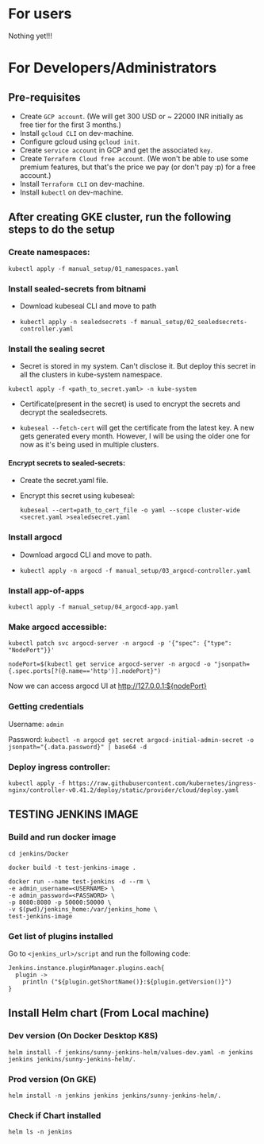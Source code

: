 # For users

Nothing yet!!!

# For Developers/Administrators

## Pre-requisites

* Create `GCP account`. (We will get 300 USD or ~ 22000 INR initially as free tier for the first 3 months.)
* Install `gcloud CLI` on dev-machine.
* Configure gcloud using `gcloud init`.
* Create `service account` in GCP and get the associated `key`.
* Create `Terraform Cloud free account`. (We won't be able to use some premium features, but that's the price we pay (or don't pay :p) for a free account.)
* Install `Terraform CLI` on dev-machine.
* Install `kubectl` on dev-machine.


## After creating GKE cluster, run the following steps to do the setup

### Create namespaces:

`kubectl apply -f manual_setup/01_namespaces.yaml`

### Install sealed-secrets from bitnami

- Download kubeseal CLI and move to path

- `kubectl apply -n sealedsecrets -f manual_setup/02_sealedsecrets-controller.yaml`

### Install the sealing secret

- Secret is stored in my system. Can't disclose it. But deploy this secret in all the clusters in kube-system namespace.

`kubectl apply -f <path_to_secret.yaml> -n kube-system`

- Certificate(present in the secret) is used to encrypt the secrets and decrypt the sealedsecrets.

- `kubeseal --fetch-cert` will get the certificate from the latest key. A new gets generated every month. However, I will be using the older one for now as it's being used in multiple clusters.

#### Encrypt secrets to sealed-secrets:

- Create the secret.yaml file.
- Encrypt this secret using kubeseal:

  `kubeseal --cert=path_to_cert_file -o yaml --scope cluster-wide <secret.yaml >sealedsecret.yaml`

### Install argocd

- Download argocd CLI and move to path.

- `kubectl apply -n argocd -f manual_setup/03_argocd-controller.yaml`

### Install app-of-apps

`kubectl apply -f manual_setup/04_argocd-app.yaml`

### Make argocd accessible:

`kubectl patch svc argocd-server -n argocd -p '{"spec": {"type": "NodePort"}}'`

`nodePort=$(kubectl get service argocd-server -n argocd -o "jsonpath={.spec.ports[?(@.name=='http')].nodePort}")`

Now we can access argocd UI at http://127.0.0.1:${nodePort}

### Getting credentials

Username: `admin`

Password: `kubectl -n argocd get secret argocd-initial-admin-secret -o jsonpath="{.data.password}" | base64 -d`

### Deploy ingress controller:

`kubectl apply -f https://raw.githubusercontent.com/kubernetes/ingress-nginx/controller-v0.41.2/deploy/static/provider/cloud/deploy.yaml`


## TESTING JENKINS IMAGE

### Build and run docker image

```
cd jenkins/Docker

docker build -t test-jenkins-image .

docker run --name test-jenkins -d --rm \
-e admin_username=<USERNAME> \
-e admin_password=<PASSWORD> \
-p 8080:8080 -p 50000:50000 \
-v $(pwd)/jenkins_home:/var/jenkins_home \
test-jenkins-image
```

### Get list of plugins installed

Go to `<jenkins_url>/script` and run the following code:

```
Jenkins.instance.pluginManager.plugins.each{
  plugin ->
    println ("${plugin.getShortName()}:${plugin.getVersion()}")
}
```


## Install Helm chart (From Local machine)

### Dev version (On Docker Desktop K8S)

`helm install -f jenkins/sunny-jenkins-helm/values-dev.yaml -n jenkins jenkins jenkins/sunny-jenkins-helm/.`

### Prod version (On GKE)

`helm install -n jenkins jenkins jenkins/sunny-jenkins-helm/.`

### Check if Chart installed

`helm ls -n jenkins`
